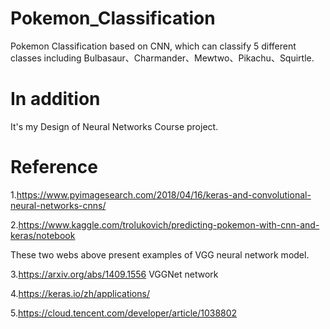 # Pokemon_Classification
Pokemon Classification based on CNN, which can classify 5 different classes including Bulbasaur、Charmander、Mewtwo、Pikachu、Squirtle. 
# In addition
It's my Design of Neural Networks Course project. 
# Reference
1.https://www.pyimagesearch.com/2018/04/16/keras-and-convolutional-neural-networks-cnns/

2.https://www.kaggle.com/trolukovich/predicting-pokemon-with-cnn-and-keras/notebook
  
  These two webs above present examples of VGG neural network model.
  
3.https://arxiv.org/abs/1409.1556 VGGNet network

4.https://keras.io/zh/applications/

5.https://cloud.tencent.com/developer/article/1038802

